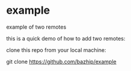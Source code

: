 # example
example of two remotes

this is a quick demo of how to add two remotes:

clone this repo from your local machine:

git clone https://github.com/bazhip/example


